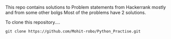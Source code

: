 This repo contains solutions to Problem statements from Hackerrank mostly and from some other bolgs
Most of the problems have 2 solutions.

To clone this repository....

    git clone https://github.com/Mohit-robo/Python_Practise.git

